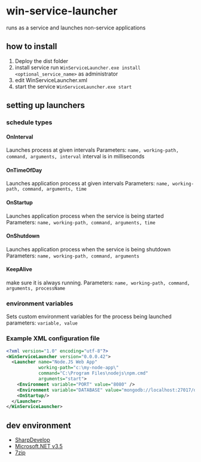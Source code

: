 # win-service-launcher
runs as a service and launches non-service applications

## how to install
1. Deploy the dist folder
2. install service run `WinServiceLauncher.exe install <optional_service_name>` as administrator
3. edit WinServiceLauncher.xml 
3. start the service `WinServiceLauncher.exe start`

## setting up launchers

### schedule types
#### OnInterval
Launches process at given intervals
Parameters: `name, working-path, command, arguments, interval`
interval is in milliseconds

#### OnTimeOfDay
Launches application process at given intervals
Parameters: `name, working-path, command, arguments, time`

#### OnStartup
Launches application process when the service is being started
Parameters: `name, working-path, command, arguments, time`

#### OnShutdown
Launches application process when the service is being shutdown
Parameters: `name, working-path, command, arguments`

#### KeepAlive
make sure it is always running.
Parameters: `name, working-path, command, arguments, processName`

### environment variables
Sets custom environment variables for the process being launched 
parameters: `variable, value`

### Example XML configuration file
```xml
<?xml version="1.0" encoding="utf-8"?>
<WinServiceLauncher version="0.0.0.42">
  <Launcher name="Node.JS Web App" 
            working-path="c:\my-node-app\" 
            command="C:\Program Files\nodejs\npm.cmd" 
            arguments="start">
    <Environment variable="PORT" value="8080" />
    <Environment variable="DATABASE" value="mongodb://localhost:27017/dbname" />
    <OnStartup/>
  </Launcher>
</WinServiceLauncher>
```

## dev environment
- [SharpDevelop](http://www.icsharpcode.net/OpenSource/SD/Download/Default.aspx#SharpDevelop5x)
- [Microsoft.NET v3.5](https://dotnet.microsoft.com/download/thank-you/net35-sp1)
- [7zip](https://www.7-zip.org/download.html)
